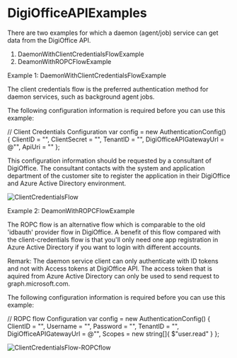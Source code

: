# DigiOfficeAPIExamples

There are two examples for which a daemon (agent/job) service can get data from the DigiOffice API.

1. DaemonWithClientCredentialsFlowExample
2. DeamonWithROPCFlowExample

Example 1: DaemonWithClientCredentialsFlowExample

The client credentials flow is the preferred authentication method for daemon services, such as background agent jobs.

The following configuration information is required before you can use this example:

// Client Credentials Configuration
var config = new AuthenticationConfig()
{
	ClientID = "<guid>",
	ClientSecret = "<secretstring>",
	TenantID = "<guid>",
	DigiOfficeAPIGatewayUrl = @"<digiofficeapigatewayurl>",
	ApiUri = "<appuri>"
};

This configuration information should be requested by a consultant of DigiOffice. The consultant contacts with the system and application department of the customer site to register the application in their DigiOffice and Azure Active Directory environment.

![ClientCredentialsFlow](https://user-images.githubusercontent.com/16424069/222697112-b82a5d58-f40a-4ce0-83d9-78cff256474f.png)

Example 2: DeamonWithROPCFlowExample

The ROPC flow is an alternative flow which is comparable to the old 'idbauth' provider flow in DigiOffice. A benefit of this flow compared with the client-credentials flow is that you'll only need one app registration in Azure Active Directory if you want to login with different accounts.

Remark: The daemon service client can only authenticate with ID tokens and not with Access tokens at DigiOffice API. The access token that is aquired from Azure Active Directory can only be used to send request to graph.microsoft.com.

The following configuration information is required before you can use this example:

// ROPC flow Configuration
var config = new AuthenticationConfig()
{
	ClientID = "<guid>",
	Username = "<usernamne>",
	Password = "<password>",
	TenantID = "<tenantid>",
	DigiOfficeAPIGatewayUrl = @"<digiofficeapigatewayurl>",
	Scopes = new string[]{ $"user.read" }
};

![ClientCredentialsFlow-ROPCflow](https://user-images.githubusercontent.com/16424069/222700432-70e99973-4401-47bc-9ad3-4f980d0116cb.png)


